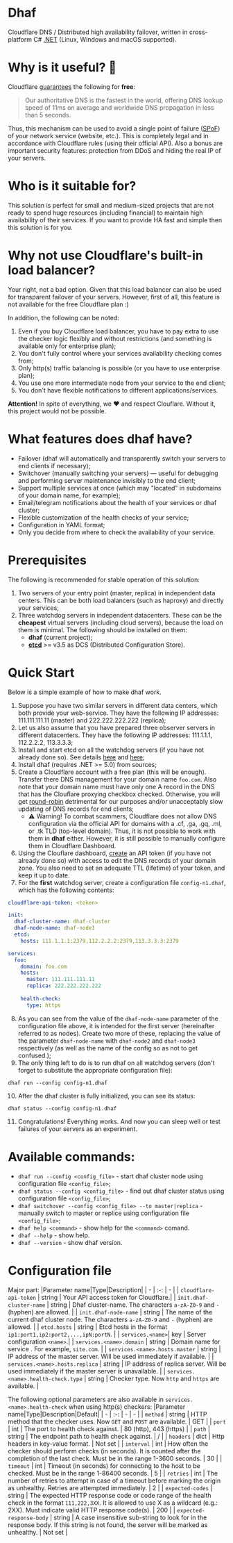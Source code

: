 # Dhaf
Cloudflare DNS / Distributed high availability failover, written in cross-platform C# [.NET](https://github.com/dotnet) (Linux, Windows and macOS supported).

# Why is it useful? 🚀
Cloudflare [guarantees](https://www.cloudflare.com/dns/) the following for **free**:
> Our authoritative DNS is the fastest in the world, offering DNS lookup speed of 11ms on average and worldwide DNS propagation in less than 5 seconds.

Thus, this mechanism can be used to avoid a single point of failure ([SPoF](https://en.wikipedia.org/wiki/Single_point_of_failure)) of your network service (website, etc.). This is completely legal and in accordance with Cloudflare rules (using their official API).
Also a bonus are important security features: protection from DDoS and hiding the real IP of your servers.

# Who is it suitable for?
This solution is perfect for small and medium-sized projects that are not ready to spend huge resources (including financial) to maintain high availability of their services. If you want to provide HA fast and simple then this solution is for you.

# Why not use Cloudflare's built-in load balancer?
Your right, not a bad option. Given that this load balancer can also be used for transparent failover of your servers.
However, first of all, this feature is not available for the free Cloudflare plan :)

In addition, the following can be noted:
1. Even if you buy Cloudflare load balancer, you have to pay extra to use the checker logic flexibly and without restrictions (and something is available only for enterprise plan);
2. You don't fully control where your services availability checking comes from;
3. Only http(s) traffic balancing is possible (or you have to use enterprise plan);
4. You use one more intermediate node from your service to the end client;
5. You don't have flexible notifications to different applications/services.

**Attention!** In spite of everything, we ❤️ and respect Clouflare. Without it, this project would not be possible. 

# What features does dhaf have?
- Failover (dhaf will automatically and transparently switch your servers to end clients if necessary);
- Switchover (manually switching your servers) — useful for debugging and performing server maintenance invisibly to the end client;
- Support multiple services at once (which may "located" in subdomains of your domain name, for example);
- Email/telegram notifications about the health of your services or dhaf cluster;
- Flexible customization of the health checks of your service;
- Configuration in YAML format;
- Only you decide from where to check the availability of your service.

# Prerequisites
The following is recommended for stable operation of this solution:
1. Two servers of your entry point (master, replica) in independent data centers. This can be both load balancers (such as haproxy) and directly your services;
2. Three watchdog servers in independent datacenters. These can be the **cheapest** virtual servers (including cloud servers), because the load on them is minimal. The following should be installed on them:
    - **dhaf** (current project);
    - **[etcd](https://github.com/etcd-io/etcd)** >= v3.5 as DCS (Distributed Configuration Store).

# Quick Start
Below is a simple example of how to make dhaf work.
1. Suppose you have two similar servers in different data centers, which both provide your web-service. They have the following IP addresses: 111.111.111.11 (master) and 222.222.222.222 (replica);
2. Let us also assume that you have prepared three observer servers in different datacenters. They have the following IP addresses: 111.1.1.1, 112.2.2.2, 113.3.3.3;
3. Install and start etcd on all the watchdog servers (if you have not already done so). See details [here](https://etcd.io/docs/v3.5/quickstart/) and [here](https://etcd.io/docs/v3.5/op-guide/clustering/);
4. Install dhaf (requires .NET >= 5.0) from sources;
5. Create a Cloudflare account with a free plan (this will be enough). Transfer there DNS management for your domain name `foo.com`. Also note that your domain name must have only one A record in the DNS that has the Clouflare proxying checkbox checked. Otherwise, you will get [round-robin](https://en.wikipedia.org/wiki/Round-robin_DNS) detrimental for our purposes and/or unacceptably slow updating of DNS records for end clients;
    - ⚠️ Warning! To combat scammers, Cloudflare does not allow DNS configuration via the official API for domains with a .cf, .ga, .gq, .ml, or .tk TLD (top-level domain). Thus, it is not possible to work with them in **dhaf** either. However, it is still possible to manually configure them in Cloudflare Dashboard.
6. Using the Clouflare dashboard, [create](https://dash.cloudflare.com/profile/api-tokens) an API token (if you have not already done so) with access to edit the DNS records of your domain zone. You also need to set an adequate TTL (lifetime) of your token, and keep it up to date.
7. For the **first** watchdog server, сreate a configuration file `config-n1.dhaf`, which has the following contents:
```yaml
cloudflare-api-token: <token>

init:
  dhaf-cluster-name: dhaf-cluster
  dhaf-node-name: dhaf-node1
  etcd:
    hosts: 111.1.1.1:2379,112.2.2.2:2379,113.3.3.3:2379 

services:
  foo:
    domain: foo.com
    hosts:
      master: 111.111.111.11
      replica: 222.222.222.222
    
    health-check:
      type: https
```
8. As you can see from the value of the `dhaf-node-name` parameter of the configuration file above, it is intended for the first server (hereinafter referred to as nodes). Create two more of these, replacing the value of the parameter `dhaf-node-name` with `dhaf-node2` and `dhaf-node3` respectively (as well as the name of the config so as not to get confused.);
9. The only thing left to do is to run dhaf on all watchdog servers (don't forget to substitute the appropriate configuration file):
```shell
dhaf run --config config-n1.dhaf
```
10. After the dhaf cluster is fully initialized, you can see its status:
```shell
dhaf status --config config-n1.dhaf
```
11. Congratulations! Everything works. And now you can sleep well or test failures of your servers as an experiment.

# Available commands:
- `dhaf run --config <config_file>` - start dhaf cluster node using configuration file `<config_file>`;
- `dhaf status --config <config_file>` - find out dhaf cluster status using configuration file `<config_file>`;
- `dhaf switchover --config <config_file> --to master|replica` - manually switch to master or replice using configuration file `<config_file>`;
- `dhaf help <command>` - show help for the `<command>` comand.
- `dhaf --help` - show help.
- `dhaf --version` - show dhaf version.

# Configuration file
Major part:
|Parameter name|Type|Description|
| - | :-: | - |
| `cloudflare-api-token` | string | Your API access token for Cloudflare.|
| `init.dhaf-cluster-name` | string | Dhaf cluster-name. The characters `a-zA-Z0-9` and `-` (hyphen) are allowed. |
| `init.dhaf-node-name` | string | The name of the current dhaf cluster node. The characters `a-zA-Z0-9` and `-` (hyphen) are allowed. |
| `etcd.hosts` | string | Etcd hosts in the format `ip1:port1,ip2:port2,...,ipN:portN`. |
| `services.<name>`| key | Server configuration `<name>`.|
| `services.<name>.domain` | string | Domain name for service <name>. For example, `site.com`. |
| `services.<name>.hosts.master` | string | IP address of the master server. Will be used immediately if available. |
| `services.<name>.hosts.replica` | string | IP address of replica server. Will be used immediately if the master server is unavailable. |
| `services.<name>.health-check.type` | string | Checker type. Now `http` and `https` are available. |

The following optional parameters are also available in `services.<name>.health-check` when using http(s) checkers:
|Parameter name|Type|Description|Default|
| - | :-: | - | - |
| `method` | string | HTTP method that the checker uses. Now `GET` and `POST` are available. | GET |
| `port` | int | The port to health check against. | 80 (http), 443 (https) |
| `path` | string | The endpoint path to health check against. | / |
| `headers` | dict | Http headers in key-value format. | Not set |
| `interval` | int | How often the checker should perform checks (in seconds). It is counted after the completion of the last check. Must be in the range 1-3600 seconds. | 30 |
| `timeout` | int | Timeout (in seconds) for connecting to the host to be checked. Must be in the range 1-86400 seconds. | 5 |
| `retries` | int | The number of retries to attempt in case of a timeout before marking the origin as unhealthy. Retries are attempted immediately. | 2 |
| `expected-codes` | string | The expected HTTP response code or code range of the health check in the format `111,222,3XX`. It is allowed to use X as a wildcard (e.g.: 2XX). Must indicate valid HTTP response code(s). | 200 |
| `expected-response-body` | string | A case insensitive sub-string to look for in the response body. If this string is not found, the server will be marked as unhealthy. | Not set |
